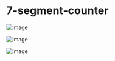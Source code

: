 # 7-segment-counter

![image](https://github.com/AdhmElzewel/7-segment-counter/assets/108629950/58e95d79-0814-4872-bdc3-ca64546ba032)

![image](https://github.com/AdhmElzewel/7-segment-counter/assets/108629950/9a1d80ba-f2c7-4723-a8bf-ed6459f998c7)

![image](https://github.com/AdhmElzewel/7-segment-counter/assets/108629950/7b3a0d19-b1cf-4f1c-91a8-5257c30e6560)
